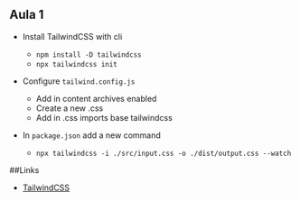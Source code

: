 ## Aula 1
* Install TailwindCSS with cli
  * ```npm install -D tailwindcss```
  * ```npx tailwindcss init```

* Configure ``tailwind.config.js``
  * Add in content archives enabled
  * Create a new .css
  * Add in .css imports base tailwindcss

* In ``package.json`` add a new command
  * ```npx tailwindcss -i ./src/input.css -o ./dist/output.css --watch```

##Links
- [TailwindCSS](https://tailwindcss.com/docs/installation)

